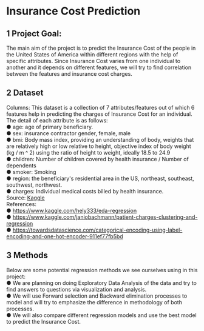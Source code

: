 # Insurance Cost Prediction
## 1 Project Goal:
The main aim of the project is to predict the Insurance Cost of the people in the United States of America within different regions with the help of specific attributes. Since Insurance Cost varies from one individual to another and it depends on different features, we will try to find correlation between the features and insurance cost charges.

## 2 Dataset
Columns:
This dataset is a collection of 7 attributes/features out of which 6 features help in predicting the charges of Insurance Cost for an individual. The detail of each attribute is as follows:
</br>● age: age of primary beneficiary.
</br>● sex: insurance contractor gender, female, male
</br>● bmi: Body mass index, providing an understanding of body, weights that are relatively high or low relative to height, objective index of body weight (kg / m ^ 2) using the ratio of height to weight, ideally 18.5 to 24.9
</br>● children: Number of children covered by health insurance / Number of dependents
</br>● smoker: Smoking
</br>● region: the beneficiary's residential area in the US, northeast, southeast, southwest,
northwest.
</br>● charges: Individual medical costs billed by health insurance.
</br>Source: [Kaggle](https://www.kaggle.com/mirichoi0218/insurance)
</br>References:
</br>● https://www.kaggle.com/hely333/eda-regression
</br>● https://www.kaggle.com/janiobachmann/patient-charges-clustering-and-regression
</br>● https://towardsdatascience.com/categorical-encoding-using-label-encoding-and-one-hot-encoder-911ef77fb5bd

## 3 Methods
Below are some potential regression methods we see ourselves using in this project:
</br>● We are planning on doing Exploratory Data Analysis of the data and try to find answers to questions via visualization and analysis.
</br>● We will use Forward selection and Backward elimination processes to model and will try to emphasize the difference in methodology of both processes.
</br>● We will also compare different regression models and use the best model to predict the Insurance Cost.
